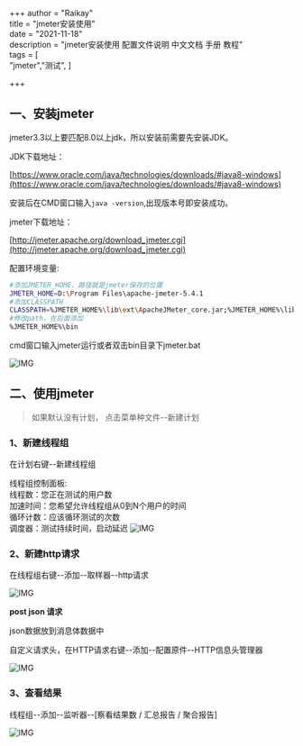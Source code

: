 +++
author = "Raikay"  
title = "jmeter安装使用"  
date = "2021-11-18"  
description = "jmeter安装使用 配置文件说明 中文文档 手册 教程"  
tags = [  
         "jmeter","测试",
]  

+++

## 一、安装jmeter

jmeter3.3以上要匹配8.0以上jdk，所以安装前需要先安装JDK。  

JDK下载地址：  

[https://www.oracle.com/java/technologies/downloads/#java8-windows](https://www.oracle.com/java/technologies/downloads/#java8-windows)

安装后在CMD窗口输入`java -version`,出现版本号即安装成功。  

jmeter下载地址：

[http://jmeter.apache.org/download_jmeter.cgi](http://jmeter.apache.org/download_jmeter.cgi)

配置环境变量:  

```sh
#添加JMETER_HOME，路径就是jmeter保存的位置
JMETER_HOME=D:\Program Files\apache-jmeter-5.4.1
#添加CLASSPATH
CLASSPATH=%JMETER_HOME%\lib\ext\ApacheJMeter_core.jar;%JMETER_HOME%\lib\jorphan.jar;
#修改path，在后面添加
%JMETER_HOME%\bin
```

cmd窗口输入jmeter运行或者双击bin目录下jmeter.bat

![IMG](https://gitee.com/imgrep001/m1/raw/master/2021/11/26/20211126030820.png)



## 二、使用jmeter

> 如果默认没有计划， 点击菜单种文件--新建计划  

### 1、新建线程组

在计划右键--新建线程组    

线程组控制面板:  
线程数：您正在测试的用户数  
加速时间：您希望允许线程组从0到N个用户的时间  
循环计数：应该循环测试的次数  
调度器：测试持续时间，启动延迟     ![IMG](https://gitee.com/imgrep001/m1/raw/master/2021/11/26/20211126031713.png)

### 2、新建http请求

在线程组右键--添加--取样器--http请求

![IMG](https://gitee.com/imgrep001/m1/raw/master/2021/11/26/20211126032551.png)

**post json 请求**

json数据放到消息体数据中    

自定义请求头，在HTTP请求右键--添加--配置原件--HTTP信息头管理器  

![IMG](https://gitee.com/imgrep001/m1/raw/master/2021/11/26/20211126055538.png)

### 3、查看结果

线程组--添加--监听器--[察看结果数 / 汇总报告 / 聚合报告]

![IMG](https://gitee.com/imgrep001/m1/raw/master/2021/11/26/20211126061047.png)
